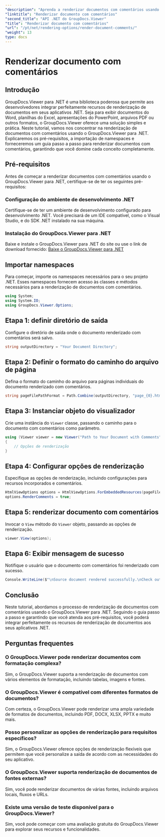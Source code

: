 ```yaml
---
"description": "Aprenda a renderizar documentos com comentários usando o GroupDocs.Viewer para .NET. Siga nosso guia passo a passo para uma integração perfeita."
"linktitle": "Renderizar documento com comentários"
"second_title": "API .NET do GroupDocs.Viewer"
"title": "Renderizar documento com comentários"
"url": "/pt/net/rendering-options/render-document-comments/"
"weight": 13
type: docs
---
```

# Renderizar documento com comentários

## Introdução
GroupDocs.Viewer para .NET é uma biblioteca poderosa que permite aos desenvolvedores integrar perfeitamente recursos de renderização de documentos em seus aplicativos .NET. Seja para exibir documentos do Word, planilhas do Excel, apresentações do PowerPoint, arquivos PDF ou outros formatos, o GroupDocs.Viewer oferece uma solução simples e prática.
Neste tutorial, vamos nos concentrar na renderização de documentos com comentários usando o GroupDocs.Viewer para .NET. Explicaremos os pré-requisitos, a importação de namespaces e forneceremos um guia passo a passo para renderizar documentos com comentários, garantindo que você domine cada conceito completamente.
## Pré-requisitos
Antes de começar a renderizar documentos com comentários usando o GroupDocs.Viewer para .NET, certifique-se de ter os seguintes pré-requisitos:
### Configuração do ambiente de desenvolvimento .NET
Certifique-se de ter um ambiente de desenvolvimento configurado para desenvolvimento .NET. Você precisará de um IDE compatível, como o Visual Studio, e do SDK .NET instalado na sua máquina.
### Instalação do GroupDocs.Viewer para .NET
Baixe e instale o GroupDocs.Viewer para .NET do site ou use o link de download fornecido:
[Baixe o GroupDocs.Viewer para .NET](https://releases.groupdocs.com/viewer/net/)

## Importar namespaces
Para começar, importe os namespaces necessários para o seu projeto .NET. Esses namespaces fornecem acesso às classes e métodos necessários para a renderização de documentos com comentários.
```csharp
using System;
using System.IO;
using GroupDocs.Viewer.Options;
```

## Etapa 1: definir diretório de saída
Configure o diretório de saída onde o documento renderizado com comentários será salvo.
```csharp
string outputDirectory = "Your Document Directory";
```
## Etapa 2: Definir o formato do caminho do arquivo de página
Defina o formato do caminho do arquivo para páginas individuais do documento renderizado com comentários.
```csharp
string pageFilePathFormat = Path.Combine(outputDirectory, "page_{0}.html");
```
## Etapa 3: Instanciar objeto do visualizador
Crie uma instância do `Viewer` classe, passando o caminho para o documento com comentários como parâmetro.
```csharp
using (Viewer viewer = new Viewer("Path to Your Document with Comments"))
{
    // Opções de renderização
}
```
## Etapa 4: Configurar opções de renderização
Especifique as opções de renderização, incluindo configurações para recursos incorporados e comentários.
```csharp
HtmlViewOptions options = HtmlViewOptions.ForEmbeddedResources(pageFilePathFormat);
options.RenderComments = true;
```
## Etapa 5: renderizar documento com comentários
Invocar o `View` método do `Viewer` objeto, passando as opções de renderização.
```csharp
viewer.View(options);
```
## Etapa 6: Exibir mensagem de sucesso
Notifique o usuário que o documento com comentários foi renderizado com sucesso.
```csharp
Console.WriteLine($"\nSource document rendered successfully.\nCheck output in {outputDirectory}.");
```

## Conclusão
Neste tutorial, abordamos o processo de renderização de documentos com comentários usando o GroupDocs.Viewer para .NET. Seguindo o guia passo a passo e garantindo que você atenda aos pré-requisitos, você poderá integrar perfeitamente os recursos de renderização de documentos aos seus aplicativos .NET.
## Perguntas frequentes
### O GroupDocs.Viewer pode renderizar documentos com formatação complexa?
Sim, o GroupDocs.Viewer suporta a renderização de documentos com vários elementos de formatação, incluindo tabelas, imagens e fontes.
### O GroupDocs.Viewer é compatível com diferentes formatos de documentos?
Com certeza, o GroupDocs.Viewer pode renderizar uma ampla variedade de formatos de documentos, incluindo PDF, DOCX, XLSX, PPTX e muito mais.
### Posso personalizar as opções de renderização para requisitos específicos?
Sim, o GroupDocs.Viewer oferece opções de renderização flexíveis que permitem que você personalize a saída de acordo com as necessidades do seu aplicativo.
### O GroupDocs.Viewer suporta renderização de documentos de fontes externas?
Sim, você pode renderizar documentos de várias fontes, incluindo arquivos locais, fluxos e URLs.
### Existe uma versão de teste disponível para o GroupDocs.Viewer?
Sim, você pode começar com uma avaliação gratuita do GroupDocs.Viewer para explorar seus recursos e funcionalidades.